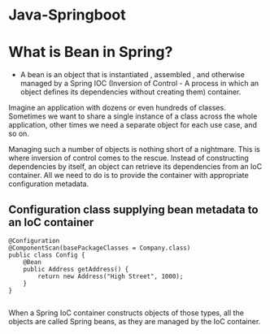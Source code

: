 # Java-Springboot


# What is Bean in Spring?
- A bean is an object that is instantiated , assembled , and otherwise managed by a Spring IOC (Inversion of Control - A process in which an object defines its dependencies without creating them)  container.

Imagine an application with dozens or even hundreds of classes. Sometimes we want to share a single instance of a class across the whole application, other times we need a separate object for each use case, and so on.

Managing such a number of objects is nothing short of a nightmare. This is where inversion of control comes to the rescue. Instead of constructing dependencies by itself, an object can retrieve its dependencies from an IoC container. All we need to do is to provide the container with appropriate configuration metadata.


## Configuration class supplying bean metadata to an IoC container
```
@Configuration
@ComponentScan(basePackageClasses = Company.class)
public class Config {
    @Bean
    public Address getAddress() {
        return new Address("High Street", 1000);
    }
}


```

When a Spring IoC container constructs objects of those types, all the objects are called Spring beans, as they are managed by the IoC container.
